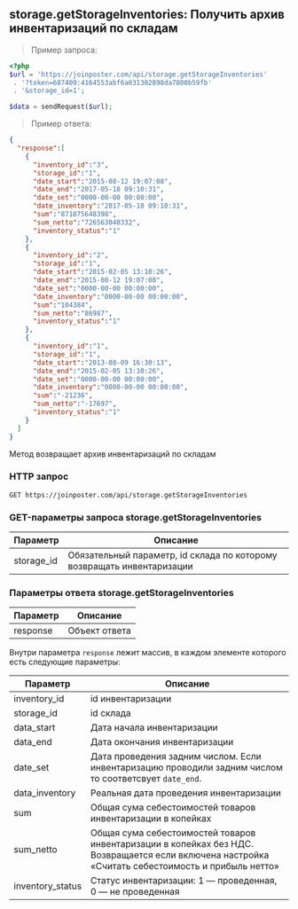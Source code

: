 ## storage.getStorageInventories: Получить архив инвентаризаций по складам

> Пример запроса:

```php
<?php
$url = 'https://joinposter.com/api/storage.getStorageInventories'
 . '?token=687409:4164553abf6a031302898da7800b59fb'
 . '&storage_id=1';

$data = sendRequest($url);
```

> Пример ответа:

```json
{
  "response":[
    {
      "inventory_id":"3",
      "storage_id":"1",
      "date_start":"2015-08-12 19:07:08",
      "date_end":"2017-05-18 09:10:31",
      "date_set":"0000-00-00 00:00:00",
      "date_inventory":"2017-05-18 09:10:31",
      "sum":"871875648398",
      "sum_netto":"726563040332",
      "inventory_status":"1"
    },
    {
      "inventory_id":"2",
      "storage_id":"1",
      "date_start":"2015-02-05 13:10:26",
      "date_end":"2015-08-12 19:07:08",
      "date_set":"0000-00-00 00:00:00",
      "date_inventory":"0000-00-00 00:00:00",
      "sum":"104384",
      "sum_netto":"86987",
      "inventory_status":"1"
    },
    {
      "inventory_id":"1",
      "storage_id":"1",
      "date_start":"2013-08-09 16:30:13",
      "date_end":"2015-02-05 13:10:26",
      "date_set":"0000-00-00 00:00:00",
      "date_inventory":"0000-00-00 00:00:00",
      "sum":"-21236",
      "sum_netto":"-17697",
      "inventory_status":"1"
    }
  ]
}
```

Метод возвращает архив инвентаризаций по складам 

### HTTP запрос

`GET https://joinposter.com/api/storage.getStorageInventories`

### GET-параметры запроса storage.getStorageInventories

Параметр | Описание
-------- | --------
storage_id | Обязательный параметр, id склада по которому возвращать инвентаризации

### Параметры ответа storage.getStorageInventories

Параметр | Описание
-------- | --------
response | Объект ответа

Внутри параметра `response` лежит массив, в каждом элементе которого есть следующие параметры:

Параметр | Описание
-------- | --------
inventory_id | id инвентаризации
storage_id | id склада 
data_start | Дата начала инвентаризации 
data_end | Дата окончания инвентаризации
date_set | Дата проведения задним числом. Если инвентаризацию проводили задним числом то соответсвует `date_end`.
data_inventory | Реальная дата проведения инвентаризации
sum | Общая сума себестоимостей товаров инвентаризации в копейках
sum_netto | Общая сума себестоимостей товаров инвентаризации в копейках без НДС. Возвращается если включена настройка «Считать себестоимость и прибыль нетто»
inventory_status | Статус инвентаризации: 1 — проведенная, 0 — не проведенная
